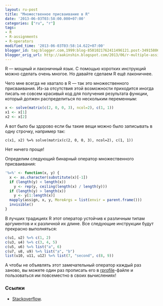 ```yaml
---
layout: ru-post
title: "Множественное присваивание в R"
date: '2013-06-03T03:58:00.000+07:00'
categories: ["ru", "r"]
tags:
- R
- R-assignments
- R-operators
modified_time: '2013-06-03T03:58:14.622+07:00'
blogger_id: tag:blogger.com,1999:blog-8501021762411496121.post-3491580633524468841
blogger_orig_url: http://aakinshin.blogspot.com/2013/06/r-multiple-assignment.html
---
```


R — мощный и лаконичный язык. С помощью коротких инструкций можно сделать очень многое. Но давайте сделаем R ещё лаконичнее.

Чего мне всегда не хватало в R — так это множественного присваивания. Из-за отсутствия этой возможности приходится иногда писать не совсем красивый код для получения результата функции, который должен распределиться по нескольким переменным:

``` r
x <- solve(matrix(c(2, 0, 0, 3), ncol=2), c(1, 1))
x1 <- x[1]
x2 <- x[2]
```

А вот было бы здорово если бы такие вещи можно было записывать в одну строчку, например так:

```
с(x1, x2) %=% solve(matrix(c(2, 0, 0, 3), ncol=2), c(1, 1))
```

Нет ничего проще!<!--more-->

Определим следующий бинарный оператор множественного присваивания:

``` r
'%=%' <- function(x, y) {
  x <- as.character(substitute(x)[-1])
  if (length(y) < length(x))
    y <- rep(y, ceiling(length(x) / length(y)))
  if (length(y) > length(x))
    y <- y[1:length(x)]
  mapply(assign, x, y, MoreArgs = list(envir = parent.frame()))
  invisible()
}
```

В лучших традициях R этот оператор устойчив к различным типам аргументов и к различной их длине. Все следующие инструкции будут прекрасно выполняться:

``` r
c(u1, u2) %=% c(1, 2)
c(u3, u4) %=% c(3, 4, 5)
c(u5, u6) %=% list("a", 6)
c(u7, u8, u9) %=% list("a", "b")
list(u10, u11, u12) %=% list(7, "second", c(8, 9))
```

А чтобы не объявлять этот замечательный оператор каждый раз заново, вы можете один раз прописать его в [rprofile](http://r-language.ru/articles/rprofile)-файле и пользоваться им повсеместно в своих вычислениях! 

### Ссылки

* [Stackoverflow](http://stackoverflow.com/questions/7519790/assign-multiple-new-variables-in-a-single-line-in-r).